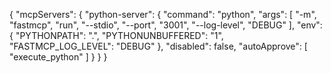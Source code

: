 {
  "mcpServers": {
    "python-server": {
      "command": "python",
      "args": [
        "-m",
        "fastmcp",
        "run",
        "--stdio",
        "--port",
        "3001",
        "--log-level",
        "DEBUG"
      ],
      "env": {
        "PYTHONPATH": ".",
        "PYTHONUNBUFFERED": "1",
        "FASTMCP_LOG_LEVEL": "DEBUG"
      },
      "disabled": false,
      "autoApprove": [
        "execute_python"
      ]
    }
  }
}
